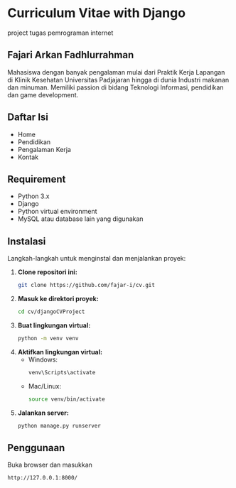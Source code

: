 # Curriculum Vitae with Django

project tugas pemrograman internet 

## Fajari Arkan Fadhlurrahman

Mahasiswa dengan banyak pengalaman mulai dari Praktik Kerja Lapangan di Klinik Kesehatan Universitas Padjajaran hingga di dunia Industri makanan dan minuman. Memiliki passion di bidang Teknologi Informasi, pendidikan dan game development. 

## Daftar Isi

- Home
- Pendidikan
- Pengalaman Kerja
- Kontak

## Requirement

- Python 3.x
- Django
- Python virtual environment
- MySQL atau database lain yang digunakan

## Instalasi

Langkah-langkah untuk menginstal dan menjalankan proyek:

1. **Clone repositori ini:**
   ```bash
   git clone https://github.com/fajar-i/cv.git
   ```
2. **Masuk ke direktori proyek:**
   ```bash
   cd cv/djangoCVProject
   ```
3. **Buat lingkungan virtual:**
   ```bash
   python -m venv venv
   ```
4. **Aktifkan lingkungan virtual:**
   - Windows:
     ```bash
     venv\Scripts\activate
     ```
   - Mac/Linux:
     ```bash
     source venv/bin/activate
     ```
5. **Jalankan server:**
   ```bash
   python manage.py runserver
   ```

## Penggunaan

Buka browser dan masukkan
```bash
http://127.0.0.1:8000/
```

